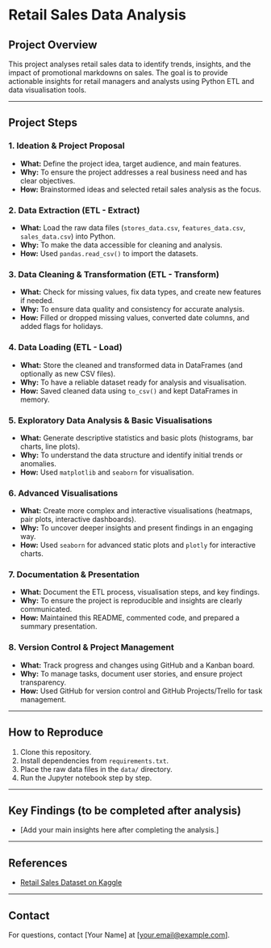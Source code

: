 # Retail Sales Data Analysis

## Project Overview
This project analyses retail sales data to identify trends, insights, and the impact of promotional markdowns on sales. The goal is to provide actionable insights for retail managers and analysts using Python ETL and data visualisation tools.

---

## Project Steps

### 1. Ideation & Project Proposal
- **What:** Define the project idea, target audience, and main features.
- **Why:** To ensure the project addresses a real business need and has clear objectives.
- **How:** Brainstormed ideas and selected retail sales analysis as the focus.

### 2. Data Extraction (ETL - Extract)
- **What:** Load the raw data files (`stores_data.csv`, `features_data.csv`, `sales_data.csv`) into Python.
- **Why:** To make the data accessible for cleaning and analysis.
- **How:** Used `pandas.read_csv()` to import the datasets.

### 3. Data Cleaning & Transformation (ETL - Transform)
- **What:** Check for missing values, fix data types, and create new features if needed.
- **Why:** To ensure data quality and consistency for accurate analysis.
- **How:** Filled or dropped missing values, converted date columns, and added flags for holidays.

### 4. Data Loading (ETL - Load)
- **What:** Store the cleaned and transformed data in DataFrames (and optionally as new CSV files).
- **Why:** To have a reliable dataset ready for analysis and visualisation.
- **How:** Saved cleaned data using `to_csv()` and kept DataFrames in memory.

### 5. Exploratory Data Analysis & Basic Visualisations
- **What:** Generate descriptive statistics and basic plots (histograms, bar charts, line plots).
- **Why:** To understand the data structure and identify initial trends or anomalies.
- **How:** Used `matplotlib` and `seaborn` for visualisation.

### 6. Advanced Visualisations
- **What:** Create more complex and interactive visualisations (heatmaps, pair plots, interactive dashboards).
- **Why:** To uncover deeper insights and present findings in an engaging way.
- **How:** Used `seaborn` for advanced static plots and `plotly` for interactive charts.

### 7. Documentation & Presentation
- **What:** Document the ETL process, visualisation steps, and key findings.
- **Why:** To ensure the project is reproducible and insights are clearly communicated.
- **How:** Maintained this README, commented code, and prepared a summary presentation.

### 8. Version Control & Project Management
- **What:** Track progress and changes using GitHub and a Kanban board.
- **Why:** To manage tasks, document user stories, and ensure project transparency.
- **How:** Used GitHub for version control and GitHub Projects/Trello for task management.

---

## How to Reproduce

1. Clone this repository.
2. Install dependencies from `requirements.txt`.
3. Place the raw data files in the `data/` directory.
4. Run the Jupyter notebook step by step.

---

## Key Findings (to be completed after analysis)
- [Add your main insights here after completing the analysis.]

---

## References
- [Retail Sales Dataset on Kaggle](https://www.kaggle.com/datasets/manjeetsingh/retaildataset)

---

## Contact
For questions, contact [Your Name] at [your.email@example.com].
